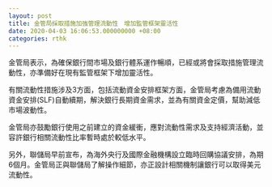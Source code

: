 ```yaml
---
layout: post
title: 金管局採取措施加強管理流動性　增加監管框架靈活性
date: 2020-04-03 16:06:53.000000000 +08:00
categories: rthk
---
```


金管局表示，為確保銀行間市場及銀行體系運作暢順，已經或將會採取措施管理流動性，亦準備好在現有監管框架下增加靈活性。

有關流動性措施涉及3方面，包括流動資金安排框架方面，金管局考慮為備用流動資金安排(SLF)自動續期，解決銀行長期資金需求，並為有關資金定價，幫助減低市場波動性。

金管局亦鼓勵銀行使用之前建立的資金緩衝，應對流動性需求及支持經濟活動，並容許銀行相關流動性比率暫時處於較低水平。

另外，聯儲局早前宣布，為海外央行及國際金融機構設立臨時回購協議安排，為期6個月。金管局正與聯儲局了解操作細節，亦正設計相關機制讓銀行可以取得美元流動性。
